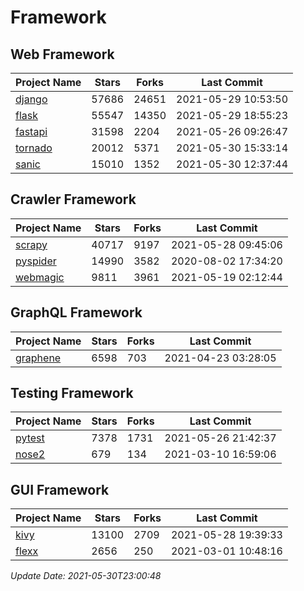 # Framework

## Web Framework
| Project Name | Stars | Forks | Last Commit |
| ------------ | ----- | ----- | ----------- |
| [django](https://github.com/django/django) | 57686 | 24651 | 2021-05-29 10:53:50 |
| [flask](https://github.com/pallets/flask) | 55547 | 14350 | 2021-05-29 18:55:23 |
| [fastapi](https://github.com/tiangolo/fastapi) | 31598 | 2204 | 2021-05-26 09:26:47 |
| [tornado](https://github.com/tornadoweb/tornado) | 20012 | 5371 | 2021-05-30 15:33:14 |
| [sanic](https://github.com/sanic-org/sanic) | 15010 | 1352 | 2021-05-30 12:37:44 |

## Crawler Framework
| Project Name | Stars | Forks | Last Commit |
| ------------ | ----- | ----- | ----------- |
| [scrapy](https://github.com/scrapy/scrapy) | 40717 | 9197 | 2021-05-28 09:45:06 |
| [pyspider](https://github.com/binux/pyspider) | 14990 | 3582 | 2020-08-02 17:34:20 |
| [webmagic](https://github.com/code4craft/webmagic) | 9811 | 3961 | 2021-05-19 02:12:44 |

## GraphQL Framework
| Project Name | Stars | Forks | Last Commit |
| ------------ | ----- | ----- | ----------- |
| [graphene](https://github.com/graphql-python/graphene) | 6598 | 703 | 2021-04-23 03:28:05 |

## Testing Framework
| Project Name | Stars | Forks | Last Commit |
| ------------ | ----- | ----- | ----------- |
| [pytest](https://github.com/pytest-dev/pytest) | 7378 | 1731 | 2021-05-26 21:42:37 |
| [nose2](https://github.com/nose-devs/nose2) | 679 | 134 | 2021-03-10 16:59:06 |

## GUI Framework
| Project Name | Stars | Forks | Last Commit |
| ------------ | ----- | ----- | ----------- |
| [kivy](https://github.com/kivy/kivy) | 13100 | 2709 | 2021-05-28 19:39:33 |
| [flexx](https://github.com/flexxui/flexx) | 2656 | 250 | 2021-03-01 10:48:16 |

*Update Date: 2021-05-30T23:00:48*
